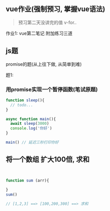 ## vue作业(强制预习, 掌握vue语法)

> 预习第二天没讲完的值 v-for..

作业1:  vue第二笔记 附加练习三道



## js题

promise的题(从上往下做, 从简单到难)

题1:

### 用promise实现一个暂停函数(笔试原题)

```js
function sleep(){
  // todo...
}

async function main(){
  await sleep(3000)
  console.log('你好')
}

main() // 延迟三秒打印你好
```

## 将一个数组 扩大100倍, 求和

```js


function sum (arr){
  
}
sum() 

// [1,2,3] ==> [100,200,300] ==> 求和
```



